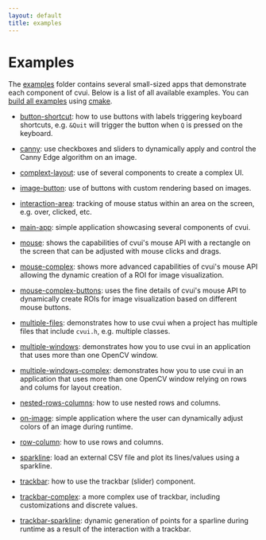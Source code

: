 ```yaml
---
layout: default
title: examples
---
```


# Examples

The [examples](https://github.com/Dovyski/cvui/tree/master/example) folder contains several small-sized apps that demonstrate each component of cvui. Below is a list of all available examples. You can [build all examples](../build) using [cmake](https://cmake.org).

* [button-shortcut](https://github.com/Dovyski/cvui/tree/master/example/src/button-shortcut): how to use buttons with labels triggering keyboard shortcuts, e.g. `&Quit` will trigger the button when `Q` is pressed on the keyboard.

* [canny](https://github.com/Dovyski/cvui/tree/master/example/src/canny): use checkboxes and sliders to dynamically apply and control the Canny Edge algorithm on an image.

* [complext-layout](https://github.com/Dovyski/cvui/tree/master/example/src/complext-layout): use of several components to create a complex UI.

* [image-button](https://github.com/Dovyski/cvui/tree/master/example/src/image-button): use of buttons with custom rendering based on images.

* [interaction-area](https://github.com/Dovyski/cvui/tree/master/example/src/interaction-area): tracking of mouse status within an area on the screen, e.g. over, clicked, etc.

* [main-app](https://github.com/Dovyski/cvui/tree/master/example/src/main-app): simple application showcasing several components of cvui.

* [mouse](https://github.com/Dovyski/cvui/tree/master/example/src/mouse): shows the capabilities of cvui's mouse API with a rectangle on the screen that can be adjusted with mouse clicks and drags.

* [mouse-complex](https://github.com/Dovyski/cvui/tree/master/example/src/mouse-complex): shows more advanced capabilities of cvui's mouse API allowing the dynamic creation of a ROI for image visualization.

* [mouse-complex-buttons](https://github.com/Dovyski/cvui/tree/master/example/src/mouse-complex-buttons): uses the fine details of cvui's mouse API to dynamically
create ROIs for image visualization based on different mouse buttons.

* [multiple-files](https://github.com/Dovyski/cvui/tree/master/example/src/multiple-files): demonstrates how to use cvui when a project has multiple files that include `cvui.h`, e.g. multiple classes.

* [multiple-windows](https://github.com/Dovyski/cvui/tree/master/example/src/multiple-windows): demonstrates how you to use cvui in an application that uses
more than one OpenCV window.

* [multiple-windows-complex](https://github.com/Dovyski/cvui/tree/master/example/src/multiple-windows-complex): demonstrates how you to use cvui in an application that uses
more than one OpenCV window relying on rows and colums for layout creation.

* [nested-rows-columns](https://github.com/Dovyski/cvui/tree/master/example/src/nested-rows-columns): how to use nested rows and columns.

* [on-image](https://github.com/Dovyski/cvui/tree/master/example/src/on-image): simple application where the user can dynamically adjust colors of an image during runtime.

* [row-column](https://github.com/Dovyski/cvui/tree/master/example/src/row-column): how to use rows and columns.

* [sparkline](https://github.com/Dovyski/cvui/tree/master/example/src/sparkline): load an external CSV file and plot its lines/values using a sparkline.

* [trackbar](https://github.com/Dovyski/cvui/tree/master/example/src/trackbar): how to use the trackbar (slider) component.

* [trackbar-complex](https://github.com/Dovyski/cvui/tree/master/example/src/trackbar-complex): a more complex use of trackbar, including customizations and discrete values.

* [trackbar-sparkline](https://github.com/Dovyski/cvui/tree/master/example/src/trackbar-sparkline): dynamic generation of points for a sparline during runtime as a result of the interaction with a trackbar.
